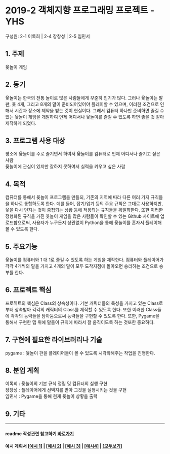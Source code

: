 # 2019-2 객체지향 프로그래밍 프로젝트 - **YHS**
구성원: 2-1 이록희 | 2-4 장창성 | 2-5 임민서

## 1. 주제
윷놀이 게임

## 2. 동기
 윷놀이는 한국의 전통 놀이로 많은 사람들에게 꾸준히 인기가 많다. 그러나 윷놀이는 말 판, 윷 4개, 그리고 8개의 말이 준비되어있어야 플레이할 수 있으며, 이러한 조건으로 인해서 시간과 장소에 제약을 받는 것이 현실이다. 그래서 컴퓨터 하나만 준비하면 즐길 수 있는 윷놀이 게임을 개발하여 언제 어디서나 윷놀이를 즐길 수 있도록 하면 좋을 것 같아 제작하게 되었다. 

## 3. 프로그램 사용 대상
평소에 윷놀이를 주로 즐기면서 하여서 윷놀이를 컴퓨터로 언제 어디서나 즐기고 싶은 사람<br>
윷놀이에 관심이 있지만 잘하지 못하여서 실력을 키우고 싶은 사람<br>

## 4. 목적
 컴퓨터를 통해서 윷놀이 프로그램을 만들되, 기존의 지역에 따라 다른 여러 가지 규칙들을 하나로 통합하도록 한다. 예를 들어, 잡기/업기 등의 주요 규칙은 그대로 사용하지만, 윷을 다시 던지는 것이 중첩되는 상황 등에 적용되는 규칙들을 획일화한다. 또한 이러한 정형화된 규칙을 가진 윷놀이 게임을 많은 사람들이 확인할 수 있는 Github 사이트에 업로드함으로써, 사용자가 누구든지 상관없이 Python을 통해 윷놀이를 혼자서 플레이해볼 수 있도록 한다.

## 5. 주요기능 
 윷놀이를 컴퓨터와 1 대 1로 즐길 수 있도록 하는 게임을 제작한다. 컴퓨터와 플레이어가 각각 4개씩의 말을 가지고 4개의 말이 모두 도착지점에 돌아오면 승리하는 조건으로 승부를 한다.
 

## 6. 프로젝트 핵심
 프로젝트의 핵심은 Class의 상속성이다. 기본 캐릭터들의 특성을 가지고 있는 Class로부터 상속받아 각각의 캐릭터의 Class를 제작할 수 있도록 한다. 또한 이러한 Class들에 각각의 능력들을 담아둠으로써 능력들을 구현할 수 있도록 한다. 또한, Pygame을 통해서 구현한 맵 위에 말들이 규칙에 따라서 잘 움직이도록 하는 것또한 중요하다.

## 7. 구현에 필요한 라이브러리나 기술
pygame : 윷놀이 판을 플레이어들이 볼 수 있도록 시각화해주는 작업을 진행한다.

## 8. **분업 계획**
이록희 : 윷놀이의 기본 규칙 정립 및 컴퓨터의 실행 구현 <br>
장창성 : 플레이어에게 선택지를 받아 그것을 실행시키는 것을 구현 <br>
임민서 : Pygame을 통해 현재 윷놀이 상황을 출력 <br>

## 9. 기타

<hr>

#### readme 작성관련 참고하기 [바로가기](https://heropy.blog/2017/09/30/markdown/)

#### 예시 계획서 [[예시 1]](https://docs.google.com/document/d/1hcuGhTtmiTUxuBtr3O6ffrSMahKNhEj33woE02V-84U/edit?usp=sharing) | [[예시 2]](https://docs.google.com/document/d/1FmxTZvmrroOW4uZ34Xfyyk9ejrQNx6gtsB6k7zOvHYE/edit?usp=sharing) | [[예시 3]](https://github.com/goldmango328/2018-OOP-Python-Light) | [[예시4]](https://github.com/ssy05468/2018-OOP-Python-lightbulb) | [[모두보기]](https://github.com/kadragon/oop_project_ex/network/members)
